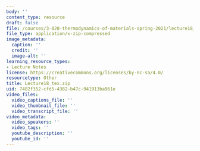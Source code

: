 ```yaml
---
body: ''
content_type: resource
draft: false
file: /courses/3-020-thermodynamics-of-materials-spring-2021/lecture18_tex.zip
file_type: application/x-zip-compressed
image_metadata:
  caption: ''
  credit: ''
  image-alt: ''
learning_resource_types:
- Lecture Notes
license: https://creativecommons.org/licenses/by-nc-sa/4.0/
resourcetype: Other
title: Lecture18_tex.zip
uid: 7482f352-cfd5-4382-b47c-941913ba961e
video_files:
  video_captions_file: ''
  video_thumbnail_file: ''
  video_transcript_file: ''
video_metadata:
  video_speakers: ''
  video_tags: ''
  youtube_description: ''
  youtube_id: ''
---
```


